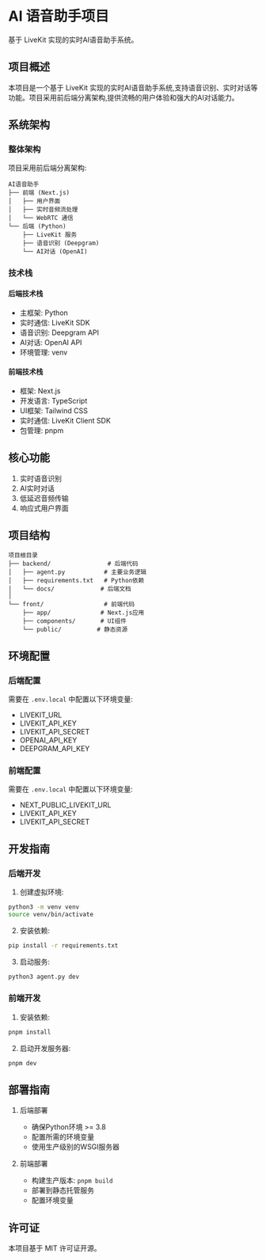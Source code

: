 # AI 语音助手项目

基于 LiveKit 实现的实时AI语音助手系统。

## 项目概述

本项目是一个基于 LiveKit 实现的实时AI语音助手系统,支持语音识别、实时对话等功能。项目采用前后端分离架构,提供流畅的用户体验和强大的AI对话能力。

## 系统架构

### 整体架构

项目采用前后端分离架构:

```
AI语音助手
├── 前端 (Next.js)
│   ├── 用户界面
│   ├── 实时音频流处理
│   └── WebRTC 通信
└── 后端 (Python)
    ├── LiveKit 服务
    ├── 语音识别 (Deepgram)
    └── AI对话 (OpenAI)
```

### 技术栈

#### 后端技术栈

- 主框架: Python
- 实时通信: LiveKit SDK
- 语音识别: Deepgram API
- AI对话: OpenAI API
- 环境管理: venv

#### 前端技术栈

- 框架: Next.js
- 开发语言: TypeScript
- UI框架: Tailwind CSS
- 实时通信: LiveKit Client SDK
- 包管理: pnpm

## 核心功能

1. 实时语音识别
2. AI实时对话
3. 低延迟音频传输
4. 响应式用户界面

## 项目结构

```
项目根目录
├── backend/                # 后端代码
│   ├── agent.py           # 主要业务逻辑
│   ├── requirements.txt   # Python依赖
│   └── docs/             # 后端文档
│
└── front/                 # 前端代码
    ├── app/              # Next.js应用
    ├── components/       # UI组件
    └── public/          # 静态资源
```

## 环境配置

### 后端配置

需要在 `.env.local` 中配置以下环境变量:

- LIVEKIT_URL
- LIVEKIT_API_KEY
- LIVEKIT_API_SECRET
- OPENAI_API_KEY
- DEEPGRAM_API_KEY

### 前端配置

需要在 `.env.local` 中配置以下环境变量:

- NEXT_PUBLIC_LIVEKIT_URL
- LIVEKIT_API_KEY
- LIVEKIT_API_SECRET

## 开发指南

### 后端开发

1. 创建虚拟环境:
```bash
python3 -m venv venv
source venv/bin/activate
```

2. 安装依赖:
```bash
pip install -r requirements.txt
```

3. 启动服务:
```bash
python3 agent.py dev
```

### 前端开发

1. 安装依赖:
```bash
pnpm install
```

2. 启动开发服务器:
```bash
pnpm dev
```

## 部署指南

1. 后端部署
   - 确保Python环境 >= 3.8
   - 配置所需的环境变量
   - 使用生产级别的WSGI服务器

2. 前端部署
   - 构建生产版本: `pnpm build`
   - 部署到静态托管服务
   - 配置环境变量

## 许可证

本项目基于 MIT 许可证开源。